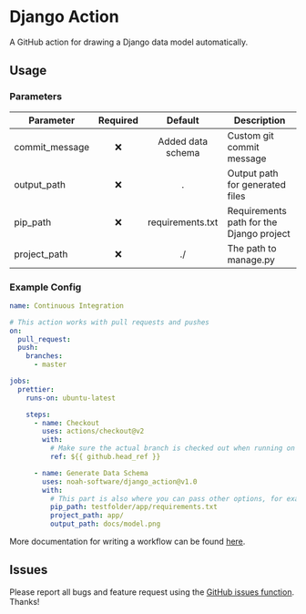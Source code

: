# Django Action

A GitHub action for drawing a Django data model automatically.

## Usage

### Parameters

| Parameter      | Required |      Default      | Description                              |
| -------------- | :------: | :---------------: | ---------------------------------------- |
| commit_message |   :x:    | Added data schema | Custom git commit message                |
| output_path    |   :x:    |         .         | Output path for generated files          |
| pip_path       |   :x:    | requirements.txt  | Requirements path for the Django project |
| project_path   |   :x:    |        ./         | The path to manage.py                    |

### Example Config

```yaml
name: Continuous Integration

# This action works with pull requests and pushes
on:
  pull_request:
  push:
    branches:
      - master

jobs:
  prettier:
    runs-on: ubuntu-latest

    steps:
      - name: Checkout
        uses: actions/checkout@v2
        with:
          # Make sure the actual branch is checked out when running on pull requests
          ref: ${{ github.head_ref }}

      - name: Generate Data Schema
        uses: noah-software/django_action@v1.0
        with:
          # This part is also where you can pass other options, for example:
          pip_path: testfolder/app/requirements.txt
          project_path: app/
          output_path: docs/model.png
```

More documentation for writing a workflow can be found [here](https://help.github.com/en/actions/automating-your-workflow-with-github-actions/workflow-syntax-for-github-actions).

## Issues

Please report all bugs and feature request using the [GitHub issues function](https://github.com/noah-software/django_action/issues/new). Thanks!
